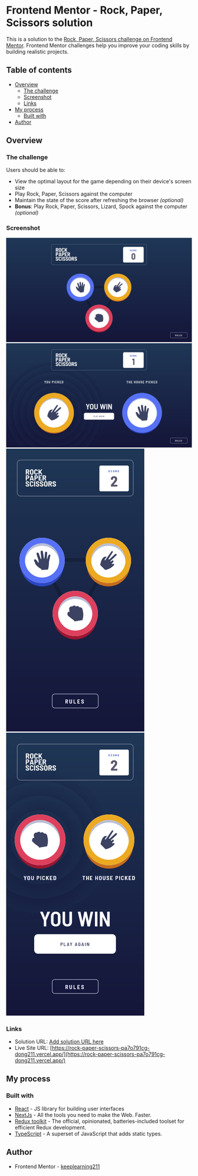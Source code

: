 # Frontend Mentor - Rock, Paper, Scissors solution

This is a solution to the [Rock, Paper, Scissors challenge on Frontend Mentor](https://www.frontendmentor.io/challenges/rock-paper-scissors-game-pTgwgvgH). Frontend Mentor challenges help you improve your coding skills by building realistic projects. 

## Table of contents

- [Overview](#overview)
  - [The challenge](#the-challenge)
  - [Screenshot](#screenshot)
  - [Links](#links)
- [My process](#my-process)
  - [Built with](#built-with)
- [Author](#author)

## Overview

### The challenge

Users should be able to:

- View the optimal layout for the game depending on their device's screen size
- Play Rock, Paper, Scissors against the computer
- Maintain the state of the score after refreshing the browser _(optional)_
- **Bonus**: Play Rock, Paper, Scissors, Lizard, Spock against the computer _(optional)_

### Screenshot

![Solution Screenshot](./public/images/ScreenShot1.png)
![Solution Screenshot](./public/images/ScreenShot2.png)
![Solution Screenshot](./public/images/ScreenShot3.png)
![Solution Screenshot](./public/images/ScreenShot4.png)

### Links

- Solution URL: [Add solution URL here](#)
- Live Site URL: [https://rock-paper-scissors-pa7o791cg-dong211.vercel.app/](https://rock-paper-scissors-pa7o791cg-dong211.vercel.app/)

## My process

### Built with

- [React](https://reactjs.org/) - JS library for building user interfaces
- [NextJs](https://nextjs.org/) - All the tools you need to make the Web. Faster.
- [Redux toolkit](https://redux-toolkit.js.org/) - The official, opinionated, batteries-included toolset for efficient Redux development.
- [TypeScript](https://www.typescriptlang.org/) - A superset of JavaScript that adds static types.


## Author

- Frontend Mentor - [keeplearning211](https://www.frontendmentor.io/profile/keeplearning211)

